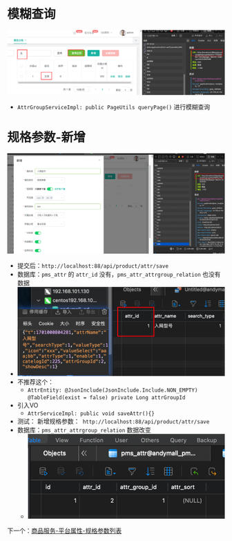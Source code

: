 # 模糊查询

![](BEFORE/附件/Pasted%20image%2020231126195358.png)[](BEFORE/附件/Pasted%20image%2020231126195325.png)
- `AttrGroupServiceImpl: public PageUtils queryPage()` 进行模糊查询

# 规格参数-新增

![](BEFORE/附件/Pasted%20image%2020231126201314.png)

- 提交后：`http://localhost:88/api/product/attr/save`
- 数据库：`pms_attr` 的 `attr_id` 没有，`pms_attr_attrgroup_relation` 也没有数据
- ![](BEFORE/附件/Pasted%20image%2020231126201918.png)
- 不推荐这个： 
	- `AttrEntity: @JsonInclude(JsonInclude.Include.NON_EMPTY) @TableField(exist = false) private Long attrGroupId`
- 引入VO
	- `AttrServiceImpl: public void saveAttr(){}`
- 测试： 新增规格参数：` http://localhost:88/api/product/attr/save`
- 数据库：`pms_attr_attrgroup_relation` 数据改变
	- ![](BEFORE/附件/Pasted%20image%2020231126220212.png)

下一个：[商品服务-平台属性-规格参数列表](课程&笔记/技术栈/尚硅谷/谷粒商城/步骤与问题/recources/商品服务-平台属性-规格参数列表.md)
